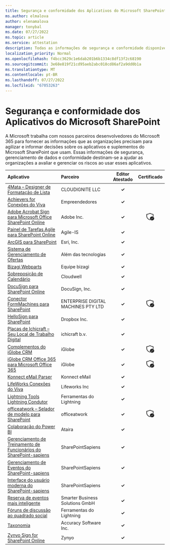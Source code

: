 ```yaml
---
title: Segurança e conformidade dos Aplicativos do Microsoft SharePoint – Todos os Aplicativos
ms.author: elmalova
author: elenamalova
manager: tonybal
ms.date: 07/27/2022
ms.topic: article
ms.service: attestation
description: Todas as informações de segurança e conformidade disponíveis para todos os Aplicativos do Microsoft SharePoint.
localization_priority: Normal
ms.openlocfilehash: f4bcc3629c1e6dab201b6b1334c8df13f2c68190
ms.sourcegitcommit: 3e68e819f21cd95aeb2abc018cd86af2a9dd0b1a
ms.translationtype: MT
ms.contentlocale: pt-BR
ms.lasthandoff: 07/27/2022
ms.locfileid: "67053263"
---
```

# <a name="microsoft-sharepoint-apps-security-and-compliance"></a>Segurança e conformidade dos Aplicativos do Microsoft SharePoint

A Microsoft trabalha com nossos parceiros desenvolvedores do Microsoft 365 para fornecer as informações que as organizações precisam para agilizar e informar decisões sobre os aplicativos e suplementos do Microsoft SharePoint que usam. Essas informações de segurança, gerenciamento de dados e conformidade destinam-se a ajudar as organizações a avaliar e gerenciar os riscos ao usar esses aplicativos.

| **Aplicativo** | **Parceiro** | **Editor Atestado** | **Certificado** |
|:--------|:------------|:----------------------:|:-------------:|
| [4Mata – Designer de Formatação de Lista](./cloudignite-llc-4mata-list-formatting-designer.md) | CLOUDIGNITE LLC | **✓** |  |
| [Achievers for Conexões do Viva](./achievers-for-viva-connections.md) | Empreendedores | **✓** |  |
| [Adobe Acrobat Sign para Microsoft Office SharePoint Online](./adobe-inc-acrobat-sign-for-microsoft-sharepoint-online.md) | Adobe Inc. | **✓** | <img alt="Certified application badge" src="../media/certified-badge.png" height="25" width="25" /> |
| [Painel de Tarefas Agile para SharePoint Online](./agile-is-task-board-for-sharepoint-online.md) | Agile-IS | **✓** |  |
| [ArcGIS para SharePoint](./esri-inc-arcgis-for-sharepoint.md) | Esri, Inc. | **✓** |  |
| [Sistema de Gerenciamento de Ofertas](./beyond-technologies-bid-management-system.md) | Além das tecnologias | **✓** |  |
| [Bizagi Webparts](./bizagi-team-webparts.md) | Equipe bizagi | **✓** |  |
| [Sobreposição de Calendário](./cloudwell-calendar-overlay.md) | Cloudwell | **✓** |  |
| [DocuSign para SharePoint Online](./docusign-inc-for-sharepoint-online.md) | DocuSign, Inc. | **✓** |  |
| [Conector FormMachines para SharePoint](./enterprise-digital-machines-pty-ltd-formmachines-connector-for-sharepoint.md) | ENTERPRISE DIGITAL MACHINES PTY LTD | **✓** | <img alt="Certified application badge" src="../media/certified-badge.png" height="25" width="25" /> |
| [HelloSign para SharePoint](./dropbox-inc-hellosign-for-sharepoint.md) | Dropbox Inc. | **✓** |  |
| [Placas de Ichicraft – Seu Local de Trabalho Digital](./ichicraft-bv-boards-your-digital-workplace.md) | ichicraft b.v. | **✓** |  |
| [Complementos do iGlobe CRM](./iglobe-crm-add-ons.md) | iGlobe | **✓** | <img alt="Certified application badge" src="../media/certified-badge.png" height="25" width="25" /> |
| [iGlobe CRM Office 365 para Microsoft Office 365](./iglobe-crm-office-365-for-microsoft.md) | iGlobe | **✓** | <img alt="Certified application badge" src="../media/certified-badge.png" height="25" width="25" /> |
| [Konnect eMail Parser](./konnect-email-parser.md) | Konnect eMail | **✓** |  |
| [LifeWorks Conexões do Viva](./lifeworks-inc-viva-connections.md) | Lifeworks Inc | **✓** |  |
| [Lightning Tools Lightning Condutor](./lightning-tools-conductor.md) | Ferramentas do Lightning | **✓** |  |
| [officeatwork – Selador de modelo para SharePoint](./officeatwork-officeatworktemplate-chooser-for-sharepoint.md) | officeatwork | **✓** | <img alt="Certified application badge" src="../media/certified-badge.png" height="25" width="25" /> |
| [Colaboração do Power BI](./ataira-power-bi-collaboration.md) | Ataira | **✓** |  |
| [Gerenciamento de Treinamento de Funcionários do SharePoint-sapiens](./sharepointsapiens-employee-training-management.md) | SharePointSapiens | **✓** |  |
| [Gerenciamento de Eventos do SharePoint-sapiens](./sharepointsapiens-event-management.md) | SharePointSapiens | **✓** |  |
| [Interface do usuário moderna do SharePoint-sapiens](./sharepointsapiens-modern-user-interface.md) | SharePointSapiens | **✓** |  |
| [Reserva de eventos mais inteligente](./smarter-business-solutions-gmbh-event-booking.md) | Smarter Business Solutions GmbH | **✓** |  |
| [Fóruns de discussão ao quadrado social](./lightning-tools-social-squared-discussion-forums.md) | Ferramentas do Lightning | **✓** |  |
| [Taxonomia](./accuracy-software-inc-taxonomy.md) | Accuracy Software Inc. | **✓** |  |
| [Zynyo Sign for SharePoint Online](./zynyo-sign-for-sharepoint-online.md) | Zynyo | **✓** |  |
